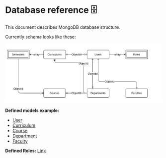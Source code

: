 # Database reference 🗄️

This document describes MongoDB database structure.

Currently schema looks like these:

![schema](img/schema.png)

**Defined models example:**

- [User](./Documents/Users.md)
- [Curriculum](./Documents/Curriculums.md)
- [Course](./Documents/Courses.md)
- [Department](./Documents/Department.md)
- [Faculty](./Documents/Faculties.md)

**Defined Roles:** [Link](./01_Roles.md)
